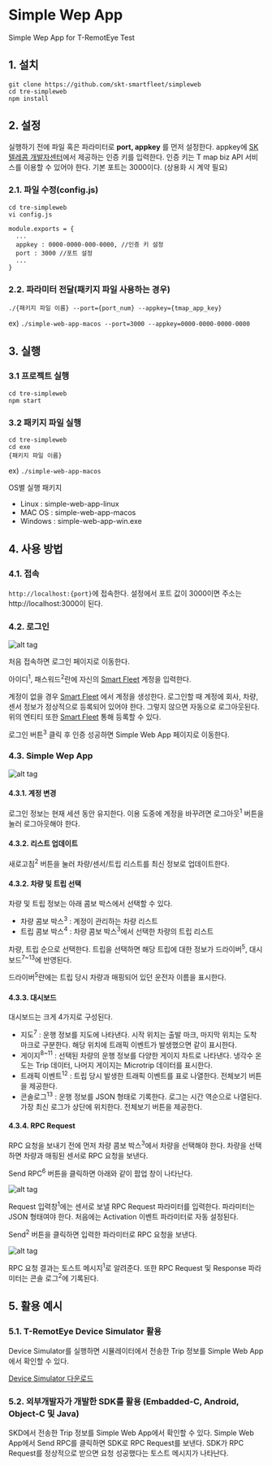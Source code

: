 # Simple Wep App
Simple Wep App for T-RemotEye Test

## 1. 설치

```
git clone https://github.com/skt-smartfleet/simpleweb
cd tre-simpleweb
npm install
```

## 2. 설정

실행하기 전에 파일 혹은 파라미터로 **port, appkey** 를 먼저 설정한다.
appkey에 [SK텔레콤 개발자센터](https://developers.sktelecom.com/)에서 제공하는 인증 키를 입력한다. 인증 키는 T map biz API 서비스를 이용할 수 있어야 한다.
기본 포트는 3000이다. (상용화 시 계약 필요)

### 2.1. 파일 수정(config.js)

```
cd tre-simpleweb
vi config.js

module.exports = {
  ...
  appkey : 0000-0000-000-0000, //인증 키 설정
  port : 3000 //포트 설정
  ...
}
```

### 2.2. 파라미터 전달(패키지 파일 사용하는 경우)

```
./{패키지 파일 이름} --port={port_num} --appkey={tmap_app_key}
```
ex) `./simple-web-app-macos --port=3000 --appkey=0000-0000-0000-0000`

## 3. 실행

### 3.1 프로젝트 실행

```
cd tre-simpleweb
npm start
```

### 3.2 패키지 파일 실행

```
cd tre-simpleweb
cd exe
{패키지 파일 이름}
```
ex) `./simple-web-app-macos`

OS별 실행 패키지
* Linux : simple-web-app-linux
* MAC OS : simple-web-app-macos
* Windows : simple-web-app-win.exe

## 4. 사용 방법

### 4.1. 접속

`http://localhost:{port}`에 접속한다. 설정에서 포트 값이 3000이면 주소는 http://<span></span>localhost:3000이 된다.

### 4.2. 로그인

![alt tag](examples/login_page.png)

처음 접속하면 로그인 페이지로 이동한다.

아이디<sup>1</sup>, 패스워드<sup>2</sup>란에 자신의 [Smart Fleet](http://smartfleet.sktelecom.com/) 계정을 입력한다.

계정이 없을 경우 [Smart Fleet](http://smartfleet.sktelecom.com/) 에서 계정을 생성한다.
로그인할 때 계정에 회사, 차량, 센서 정보가 정상적으로 등록되어 있어야 한다. 그렇지 않으면 자동으로 로그아웃된다.
위의 엔티티 또한 [Smart Fleet](http://smartfleet.sktelecom.com/) 통해 등록할 수 있다.

로그인 버튼<sup>3</sup> 클릭 후 인증 성공하면 Simple Web App 페이지로 이동한다.

### 4.3. Simple Wep App

![alt tag](examples/app_page.png)

#### 4.3.1. 계정 변경

로그인 정보는 현재 세션 동안 유지한다. 이용 도중에 계정을 바꾸려면 로그아웃<sup>1</sup> 버튼을 눌러 로그아웃해야 한다.

#### 4.3.2. 리스트 업데이트

새로고침<sup>2</sup> 버튼을 눌러 차량/센서/트립 리스트를 최신 정보로 업데이트한다.

#### 4.3.2. 차량 및 트립 선택

차량 및 트립 정보는 아래 콤보 박스에서 선택할 수 있다.

* 차량 콤보 박스<sup>3</sup> : 계정이 관리하는 차량 리스트
* 트립 콤보 박스<sup>4</sup> : 차량 콤보 박스<sup>3</sup>에서 선택한 차량의 트립 리스트

차량, 트립 순으로 선택한다. 트립을 선택하면 해당 트립에 대한 정보가 드라이버<sup>5</sup>, 대시보드<sup>7~13</sup>에 반영된다.

드라이버<sup>5</sup>란에는 트립 당시 차량과 매핑되어 있던 운전자 이름을 표시한다.

#### 4.3.3. 대시보드

대시보드는 크게 4가지로 구성된다.

* 지도<sup>7</sup> : 운행 정보를 지도에 나타낸다. 시작 위치는 출발 마크, 마지막 위치는 도착 마크로 구분한다. 해당 위치에 트래픽 이벤트가 발생했으면 같이 표시한다.
* 게이지<sup>8~11</sup> : 선택된 차량의 운행 정보를 다양한 게이지 차트로 나타낸다. 냉각수 온도는 Trip 데이터, 나머지 게이지는 Microtrip 데이터를 표시한다.
* 트래픽 이벤트<sup>12</sup> : 트립 당시 발생한 트래픽 이벤트를 표로 나열한다. 전체보기 버튼을 제공한다.
* 콘솔로그<sup>13</sup> : 운행 정보를 JSON 형태로 기록한다. 로그는 시간 역순으로 나열된다. 가장 최신 로그가 상단에 위치한다. 전체보기 버튼을 제공한다.

#### 4.3.4. RPC Request

RPC 요청을 보내기 전에 먼저 차량 콤보 박스<sup>3</sup>에서 차량을 선택해야 한다. 차량을 선택하면 차량과 매핑된 센서로 RPC 요청을 보낸다.

Send RPC<sup>6</sup> 버튼을 클릭하면 아래와 같이 팝업 창이 나타난다.

![alt tag](examples/send_rpc.png)

Request 입력창<sup>1</sup>에는 센서로 보낼 RPC Request 파라미터를 입력한다. 파라미터는 JSON 형태여야 한다. 처음에는 Activation 이벤트 파라미터로 자동 설정된다.

Send<sup>2</sup> 버튼을 클릭하면 입력한 파라미터로 RPC 요청을 보낸다.

![alt tag](examples/get_rpc_response.png)

RPC 요청 결과는 토스트 메시지<sup>1</sup>로 알려준다. 또한 RPC Request 및 Response 파라미터는 콘솔 로그<sup>2</sup>에 기록된다.

## 5. 활용 예시

### 5.1. T-RemotEye Device Simulator 활용

Device Simulator를 실행하면 시뮬레이터에서 전송한 Trip 정보를 Simple Web App에서 확인할 수 있다.

[Device Simulator 다운로드](https://github.com/skt-smartfleet/device-simulator)

### 5.2. 외부개발자가 개발한 SDK를 활용 (Embadded-C, Android, Object-C 및 Java)

SKD에서 전송한 Trip 정보를 Simple Web App에서 확인할 수 있다. Simple Web App에서 Send RPC를 클릭하면 SDK로 RPC Request를 보낸다. SDK가 RPC Request를 정상적으로 받으면 요청 성공했다는 토스트 메시지가 나타난다.
